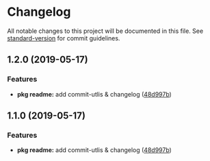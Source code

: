 # Changelog

All notable changes to this project will be documented in this file. See [standard-version](https://github.com/conventional-changelog/standard-version) for commit guidelines.

## 1.2.0 (2019-05-17)


### Features

* **pkg readme:** add commit-utlis & changelog ([48d997b](https://git.cai-inc.com///commit/48d997b))



## 1.1.0 (2019-05-17)


### Features

* **pkg readme:** add commit-utlis & changelog ([48d997b](https://git.cai-inc.com///commit/48d997b))
